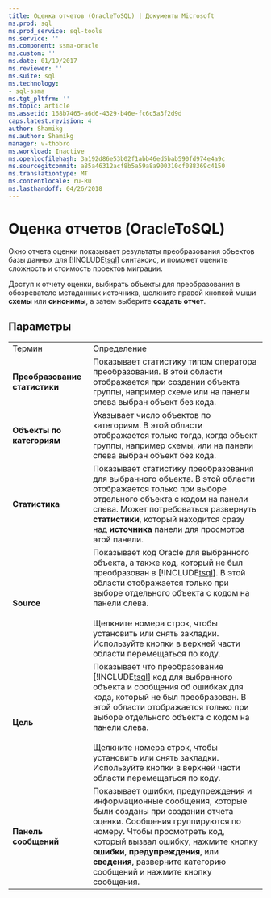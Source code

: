 ```yaml
---
title: Оценка отчетов (OracleToSQL) | Документы Microsoft
ms.prod: sql
ms.prod_service: sql-tools
ms.service: ''
ms.component: ssma-oracle
ms.custom: ''
ms.date: 01/19/2017
ms.reviewer: ''
ms.suite: sql
ms.technology:
- sql-ssma
ms.tgt_pltfrm: ''
ms.topic: article
ms.assetid: 168b7465-a6d6-4329-b46e-fc6c5a3f2d9d
caps.latest.revision: 4
author: Shamikg
ms.author: Shamikg
manager: v-thobro
ms.workload: Inactive
ms.openlocfilehash: 3a192d86e53b02f1abb46ed5bab590fd974e4a9c
ms.sourcegitcommit: a85a46312acf8b5a59a8a900310cf088369c4150
ms.translationtype: MT
ms.contentlocale: ru-RU
ms.lasthandoff: 04/26/2018
---
```

# <a name="assessment-report-oracletosql"></a>Оценка отчетов (OracleToSQL)
Окно отчета оценки показывает результаты преобразования объектов базы данных для [!INCLUDE[tsql](../../includes/tsql_md.md)] синтаксис, и поможет оценить сложность и стоимость проектов миграции.  
  
Доступ к отчету оценки, выбирать объекты для преобразования в обозревателе метаданных источника, щелкните правой кнопкой мыши **схемы** или **синонимы**, а затем выберите **создать отчет**.  
  
## <a name="options"></a>Параметры  
  
|||  
|-|-|  
|Термин|Определение|  
|**Преобразование статистики**|Показывает статистику типом оператора преобразования. В этой области отображается при создании объекта группы, например схеме или на панели слева выбран объект без кода.|  
|**Объекты по категориям**|Указывает число объектов по категориям. В этой области отображается только тогда, когда объект группы, например схемы, или на панели слева выбран объект без кода.|  
|**Статистика**|Показывает статистику преобразования для выбранного объекта. В этой области отображается только при выборе отдельного объекта с кодом на панели слева. Может потребоваться развернуть **статистики**, который находится сразу над **источника** панели для просмотра этой панели.|  
|**Source**|Показывает код Oracle для выбранного объекта, а также код, который не был преобразован в [!INCLUDE[tsql](../../includes/tsql_md.md)]. В этой области отображается только при выборе отдельного объекта с кодом на панели слева.<br /><br />Щелкните номера строк, чтобы установить или снять закладки. Используйте кнопки в верхней части области перемещаться по коду.|  
|**Цель**|Показывает что преобразование [!INCLUDE[tsql](../../includes/tsql_md.md)] код для выбранного объекта и сообщения об ошибках для кода, который не был преобразован. В этой области отображается только при выборе отдельного объекта с кодом на панели слева.<br /><br />Щелкните номера строк, чтобы установить или снять закладки. Используйте кнопки в верхней части области перемещаться по коду.|  
|**Панель сообщений**|Показывает ошибки, предупреждения и информационные сообщения, которые были созданы при создании отчета оценки. Сообщения группируются по номеру. Чтобы просмотреть код, который вызвал ошибку, нажмите кнопку **ошибки**, **предупреждения**, или **сведения**, разверните категорию сообщений и нажмите кнопку сообщения.|  
  
